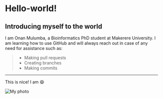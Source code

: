 # Hello-world!
## Introducing myself to the world
I am Onan Mulumba, a Bioinformatics PhD student at Makerere University. I am learning how to use GitHub and will always reach out in case of any need for assistance such as:
> - Making pull requests
> - Creating branches
> - Making commits
---
This is nice! I am 😄


![My photo](https://www.research4life.org/wp-content/uploads/2012/10/9771962633_e1dbd81ba8_b.jpg)
